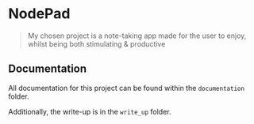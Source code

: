 # NodePad
> My chosen project is a note-taking app made for the user to enjoy, whilst being both stimulating & productive

## Documentation

All documentation for this project can be found within the `documentation` folder.

Additionally, the write-up is in the `write_up` folder.
